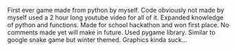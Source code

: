 First ever game made from python by myself.  Code obviously not made by myself used a 2 hour long youtube video for all of it.  Expanded knowledge of python and functions.  Made for school hackathon and won first place.  No comments made yet will make in future.  Used pygame library.  Similar to google snake game but winter themed.  Graphics kinda suck...
